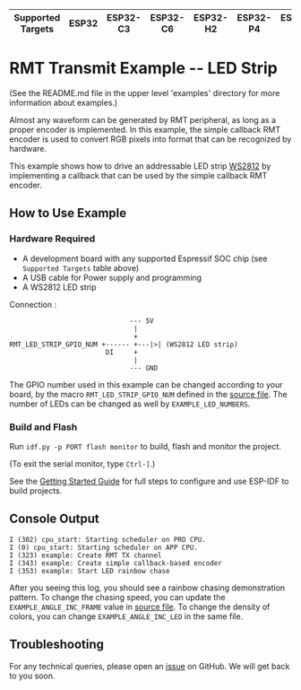 | Supported Targets | ESP32 | ESP32-C3 | ESP32-C6 | ESP32-H2 | ESP32-P4 | ESP32-S2 | ESP32-S3 |
| ----------------- | ----- | -------- | -------- | -------- | -------- | -------- | -------- |
# RMT Transmit Example -- LED Strip

(See the README.md file in the upper level 'examples' directory for more information about examples.)

Almost any waveform can be generated by RMT peripheral, as long as a proper encoder is implemented. In this example, the simple callback RMT encoder is used to convert RGB pixels into format that can be recognized by hardware.

This example shows how to drive an addressable LED strip [WS2812](https://cdn-shop.adafruit.com/datasheets/WS2812B.pdf) by implementing a callback that can be used by the simple callback RMT encoder.

## How to Use Example

### Hardware Required

* A development board with any supported Espressif SOC chip (see `Supported Targets` table above)
* A USB cable for Power supply and programming
* A WS2812 LED strip

Connection :

```
                              --- 5V
                               |
                               +
RMT_LED_STRIP_GPIO_NUM +------ +---|>| (WS2812 LED strip)
                        DI     +
                               |
                              --- GND
```

The GPIO number used in this example can be changed according to your board, by the macro `RMT_LED_STRIP_GPIO_NUM` defined in the [source file](main/led_strip_example_main.c). The number of LEDs can be changed as well by `EXAMPLE_LED_NUMBERS`.

### Build and Flash

Run `idf.py -p PORT flash monitor` to build, flash and monitor the project.

(To exit the serial monitor, type ``Ctrl-]``.)

See the [Getting Started Guide](https://docs.espressif.com/projects/esp-idf/en/latest/get-started/index.html) for full steps to configure and use ESP-IDF to build projects.

## Console Output

```
I (302) cpu_start: Starting scheduler on PRO CPU.
I (0) cpu_start: Starting scheduler on APP CPU.
I (323) example: Create RMT TX channel
I (343) example: Create simple callback-based encoder
I (353) example: Start LED rainbow chase
```


After you seeing this log, you should see a rainbow chasing demonstration pattern. To change the chasing speed, you can update the `EXAMPLE_ANGLE_INC_FRAME` value in [source file](main/led_strip_example_main.c). To change the density of colors, you can change `EXAMPLE_ANGLE_INC_LED` in the same file.

## Troubleshooting

For any technical queries, please open an [issue](https://github.com/espressif/esp-idf/issues) on GitHub. We will get back to you soon.
